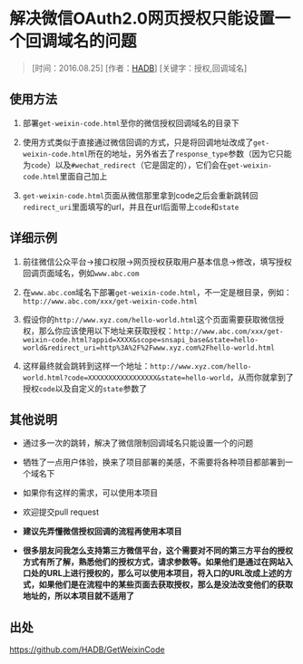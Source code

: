 # 解决微信OAuth2.0网页授权只能设置一个回调域名的问题

> [时间：2016.08.25] [作者：[HADB](https://github.com/HADB)] [关键字：授权,回调域名]

## 使用方法

1. 部署`get-weixin-code.html`至你的微信授权回调域名的目录下

2. 使用方式类似于直接通过微信回调的方式，只是将回调地址改成了`get-weixin-code.html`所在的地址，另外省去了`response_type`参数（因为它只能为`code`）以及`#wechat_redirect`（它是固定的），它们会在`get-weixin-code.html`里面自己加上

3. `get-weixin-code.html`页面从微信那里拿到code之后会重新跳转回`redirect_uri`里面填写的url，并且在url后面带上`code`和`state`

## 详细示例

1. 前往微信公众平台->接口权限->网页授权获取用户基本信息->修改，填写授权回调页面域名，例如`www.abc.com`

2. 在`www.abc.com`域名下部署`get-weixin-code.html`，不一定是根目录，例如：`http://www.abc.com/xxx/get-weixin-code.html`

3. 假设你的`http://www.xyz.com/hello-world.html`这个页面需要获取微信授权，那么你应该使用以下地址来获取授权：`http://www.abc.com/xxx/get-weixin-code.html?appid=XXXX&scope=snsapi_base&state=hello-world&redirect_uri=http%3A%2F%2Fwww.xyz.com%2Fhello-world.html`

4. 这样最终就会跳转到这样一个地址：`http://www.xyz.com/hello-world.html?code=XXXXXXXXXXXXXXXXX&state=hello-world`，从而你就拿到了授权`code`以及自定义的`state`参数了

## 其他说明

- 通过多一次的跳转，解决了微信限制回调域名只能设置一个的问题

- 牺牲了一点用户体验，换来了项目部署的美感，不需要将各种项目都部署到一个域名下

- 如果你有这样的需求，可以使用本项目

- 欢迎提交pull request

- **建议先弄懂微信授权回调的流程再使用本项目**

- **很多朋友问我怎么支持第三方微信平台，这个需要对不同的第三方平台的授权方式有所了解，熟悉他们的授权方式，请求参数等。如果他们是通过在网站入口处的URL上进行授权的，那么可以使用本项目，将入口的URL改成上述的方式，如果他们是在流程中的某些页面去获取授权，那么是没法改变他们的获取地址的，所以本项目就不适用了**

## 出处

https://github.com/HADB/GetWeixinCode
